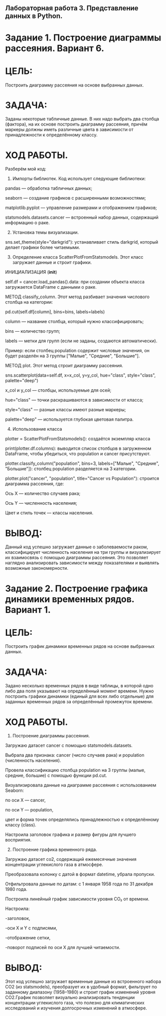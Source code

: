## Лабораторная работа 3. Представление данных в Python.
# Задание 1. Построение диаграммы рассеяния. Вариант 6. 
# ЦЕЛЬ: 
Построить диаграмму рассеяния на основе выбранных данных.
# ЗАДАЧА: 
Заданы некоторые табличные данные. В них надо выбрать два столбца (фактора), на их основе построить диаграмму рассеяния, причём маркеры должны иметь различные цвета в зависимости от принадлежности к определённому классу.
# ХОД РАБОТЫ. 
Разберём мой код:
1. Импорты библиотек. Код использует следующие библиотеки:

pandas — обработка табличных данных;

seaborn — создание графиков с расширенными возможностями;

matplotlib.pyplot — управление размерами и отображением графиков;

statsmodels.datasets.cancer — встроенный набор данных, содержащий информацию о раке.

2. Установка темы визуализации.

sns.set_theme(style="darkgrid"): устанавливает стиль darkgrid, который делает графики более читаемыми.

3. Определение класса ScatterPlotFromStatsmodels.
Этот класс загружает данные и строит графики.

ИНИЦИАЛИЗАЦИЯ (__init__)

self.df = cancer.load_pandas().data: при создании объекта класса загружается DataFrame с данными о раке.

МЕТОД classify_column. Этот метод разбивает значения числового столбца на категории:

pd.cut(self.df[column], bins=bins, labels=labels)

column — название столбца, который нужно классифицировать;

bins — количество групп;

labels — метки для групп (если не заданы, создаются автоматически).

Пример: если столбец population содержит числовые значения, он будет разделён на 3 группы ["Малые", "Средние", "Большие"].

МЕТОД plot. Этот метод строит диаграмму рассеяния.

sns.scatterplot(data=self.df, x=x_col, y=y_col, hue="class", style="class", palette="deep")

x_col и y_col — столбцы, используемые для осей;

hue="class" — точки раскрашиваются в зависимости от класса;

style="class" — разные классы имеют разные маркеры;

palette="deep" — используется глубокая цветовая палитра.

4. Использование класса

plotter = ScatterPlotFromStatsmodels(): создаётся экземпляр класса

print(plotter.df.columns): выводится список столбцов в загруженном DataFrame, чтобы убедиться, что population и cancer присутствуют.

plotter.classify_column("population", bins=3, labels=["Малые", "Средние", "Большие"]): столбец population разделяется на 3 категории.

plotter.plot("cancer", "population", title="Cancer vs Population"): cтроится диаграмма рассеяния, где:

Ось X — количество случаев рака;

Ось Y — численность населения;

Цвет и стиль точек — классы населения.
# ВЫВОД: 
Данный код успешно загружает данные о заболеваемости раком, классифицирует численность населения на три группы и визуализирует их взаимосвязь с помощью диаграммы рассеяния. Это позволяет наглядно анализировать зависимости между показателями и выявлять возможные закономерности.

# Задание 2. Построение графика динамики временных рядов. Вариант 1.
# ЦЕЛЬ: 
Построить график динамики временных рядов на основе выбранных данных.
# ЗАДАЧА: 
Задано несколько временных рядов в виде таблицы, в которой одно либо два поля указывают на определённый момент времени. Нужно построить графики динамики (единый для всех либо отдельные) для заданных временных рядов за определённый промежуток времени.
# ХОД РАБОТЫ. 
1. Построение диаграммы рассеяния.

Загружаю датасет cancer с помощью statsmodels.datasets.

Выбрала два признака: cancer (число случаев рака) и population (численность населения).

Провела классификацию столбца population на 3 группы (малые, средние, большие) с помощью функции pd.cut.

Визуализировала данные на диаграмме рассеяния с использованием Seaborn:

по оси X — cancer,

по оси Y — population,

цвет и форма точек определялись принадлежностью к определённому классу (class).

Настроила заголовок графика и размер фигуры для лучшего восприятия.

2. Построение графика временного ряда.

Загружаю датасет co2, содержащий ежемесячные значения концентрации углекислого газа в атмосфере.

Преобразовала колонку с датой в формат datetime, убрала пропуски.

Отфильтровала данные по датам: с 1 января 1958 года по 31 декабря 1980 года.

Построила линейный график зависимости уровня CO₂ от времени.

Настроила:

-заголовок,

-оси X и Y с подписями,

-отображение сетки,

-поворот подписей по оси X для лучшей читаемости.
# ВЫВОД: 
Этот код успешно загружает временные данные из встроенного набора CO2 (из statsmodels), преобразует их в удобный формат, фильтрует по заданному диапазону (1958–1980) и строит график изменений уровня CO2.График позволяет визуально анализировать тенденции концентрации углекислого газа, что полезно для климатических исследований и изучения долгосрочных изменений в атмосфере.
